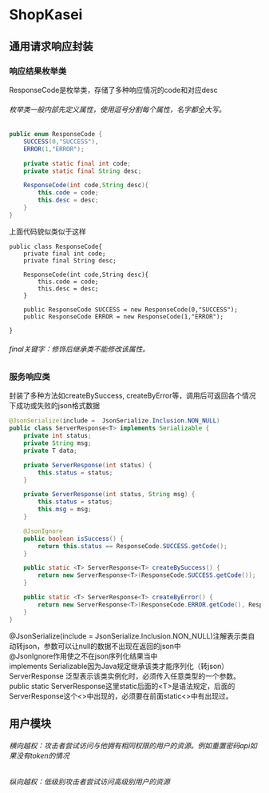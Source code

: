 # ShopKasei


## 通用请求响应封装
### 响应结果枚举类
ResponseCode是枚举类，存储了多种响应情况的code和对应desc  
###### 枚举类一般内部先定义属性，使用逗号分割每个属性，名字都全大写。 
```java
public enum ResponseCode {
    SUCCESS(0,"SUCCESS"),
    ERROR(1,"ERROR");

    private static final int code;
    private static final String desc;

    ResponseCode(int code,String desc){
        this.code = code;
        this.desc = desc;
    }
}
```
上面代码貌似类似于这样
```jaba
public class ResponseCode{
    private final int code;
    private final String desc;

    ResponseCode(int code,String desc){
        this.code = code;
        this.desc = desc;
    }

    public ResponseCode SUCCESS = new ResponseCode(0,"SUCCESS");
    public ResponseCode ERROR = new ResponseCode(1,"ERROR");

}
```
###### final关键字：修饰后继承类不能修改该属性。

### 服务响应类
封装了多种方法如createBySuccess, createByError等，调用后可返回各个情况下成功或失败的json格式数据
```java
@JsonSerialize(include =  JsonSerialize.Inclusion.NON_NULL)
public class ServerResponse<T> implements Serializable {
    private int status;
    private String msg;
    private T data;

    private ServerResponse(int status) {
        this.status = status;
    }

    private ServerResponse(int status, String msg) {
        this.status = status;
        this.msg = msg;
    }

    @JsonIgnore
    public boolean isSuccess() {
        return this.status == ResponseCode.SUCCESS.getCode();
    }

    public static <T> ServerResponse<T> createBySuccess() {
        return new ServerResponse<T>(ResponseCode.SUCCESS.getCode());
    }

    public static <T> ServerResponse<T> createByError() {
        return new ServerResponse<T>(ResponseCode.ERROR.getCode(), ResponseCode.ERROR.getDesc());
    }
}
```
@JsonSerialize(include =  JsonSerialize.Inclusion.NON_NULL)注解表示类自动转json，参数可以让null的数据不出现在返回的json中    
@JsonIgnore作用使之不在json序列化结果当中  
implements Serializable因为Java规定继承该类才能序列化（转json）  
ServerResponse<T> 泛型<T>表示该类实例化时，必须传入任意类型的一个参数。  
public static <T> ServerResponse<T>这里static后面的\<T>是语法规定，后面的ServerResponse<T>这个<>中出现的，必须要在前面static<>中有出现过。

## 用户模块
###### 横向越权：攻击者尝试访问与他拥有相同权限的用户的资源。例如重置密码api如果没有token的情况
###### 纵向越权：低级别攻击者尝试访问高级别用户的资源  
